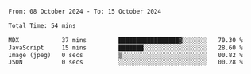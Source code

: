 <!--START_SECTION:waka-->

```txt
From: 08 October 2024 - To: 15 October 2024

Total Time: 54 mins

MDX            37 mins         █████████████████▓░░░░░░░   70.30 %
JavaScript     15 mins         ███████░░░░░░░░░░░░░░░░░░   28.60 %
Image (jpeg)   0 secs          ▒░░░░░░░░░░░░░░░░░░░░░░░░   00.82 %
JSON           0 secs          ░░░░░░░░░░░░░░░░░░░░░░░░░   00.28 %
```

<!--END_SECTION:waka-->